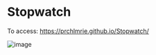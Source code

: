 # Stopwatch

To access: https://prchlmrie.github.io/Stopwatch/

![image](https://github.com/user-attachments/assets/5a8d8dd4-59dc-4482-a14c-eae6453da737)
